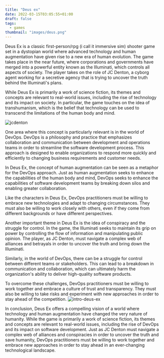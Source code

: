 ```yaml
---
title: "Deus ex"
date: 2022-03-15T03:05:55+01:00
draft: false
tags:
  - games
thumbnail: "images/deus.png"
---
```

Deus Ex is a classic first-person/rpg (i call it immersive sim) shooter game set in a dystopian world where advanced technology and human augmentation have given rise to a new era of human evolution. The game takes place in the near future, where corporations and governments have merged into a powerful entity known as the Illuminati, which controls all aspects of society. The player takes on the role of JC Denton, a cyborg agent working for a secretive agency that is trying to uncover the truth behind the Illuminati's plans.

While Deus Ex is primarily a work of science fiction, its themes and concepts are relevant to real-world issues, including the rise of technology and its impact on society. In particular, the game touches on the idea of transhumanism, which is the belief that technology can be used to transcend the limitations of the human body and mind.


![jcdenton](https://assets-prd.ignimgs.com/2022/01/05/deus-ex-1-button-1641413645369.jpg)


One area where this concept is particularly relevant is in the world of DevOps. DevOps is a philosophy and practice that emphasizes collaboration and communication between development and operations teams in order to streamline the software development process. This approach is designed to enable organizations to respond more quickly and efficiently to changing business requirements and customer needs.

In Deus Ex, the concept of human augmentation can be seen as a metaphor for the DevOps approach. Just as human augmentation seeks to enhance the capabilities of the human body and mind, DevOps seeks to enhance the capabilities of software development teams by breaking down silos and enabling greater collaboration.

Like the characters in Deus Ex, DevOps practitioners must be willing to embrace new technologies and adapt to changing circumstances. They must also be willing to work closely with others, even if they come from different backgrounds or have different perspectives.

Another important theme in Deus Ex is the idea of conspiracy and the struggle for control. In the game, the Illuminati seeks to maintain its grip on power by controlling the flow of information and manipulating public opinion. The player, as JC Denton, must navigate a complex web of alliances and betrayals in order to uncover the truth and bring down the Illuminati.

Similarly, in the world of DevOps, there can be a struggle for control between different teams or stakeholders. This can lead to a breakdown in communication and collaboration, which can ultimately harm the organization's ability to deliver high-quality software products.

To overcome these challenges, DevOps practitioners must be willing to work together and embrace a culture of trust and transparency. They must also be willing to take risks and experiment with new approaches in order to stay ahead of the competition.
![intro-deus-ex](https://www.bestoldgames.net/img/games/deus-ex/deus-ex-02-big.png)

In conclusion, Deus Ex offers a compelling vision of a world where technology and human augmentation have changed the very nature of humanity. While the game is primarily a work of science fiction, its themes and concepts are relevant to real-world issues, including the rise of DevOps and its impact on software development. Just as JC Denton must navigate a complex web of alliances and conspiracies in order to uncover the truth and save humanity, DevOps practitioners must be willing to work together and embrace new approaches in order to stay ahead in an ever-changing technological landscape.

